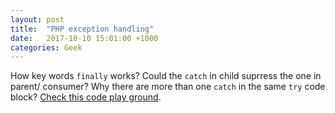 ```yaml
---
layout: post
title:  "PHP exception handling"
date:   2017-10-10 15:01:00 +1000
categories: Geek
---
```

How key words `finally` works?
Could the `catch` in child suprress the one in parent/ consumer?
Why there are more than one `catch` in the same `try` code block?
[Check this code play ground](https://code.sololearn.com/w7CDMXDlwCz3/#php).

